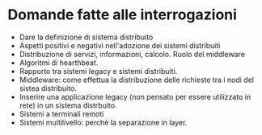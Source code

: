 # Domande fatte alle interrogazioni

* Dare la definizione di sistema distribuito
* Aspetti positivi e negativi nell'adozione dei sistemi distribuiti
* Distribuzione di servizi, informazioni, calcolo. Ruolo del middleware
* Algoritmi di hearthbeat.
* Rapporto tra sistemi legacy e sistemi distribuiti.
* Middleware: come effettua la distribuzione delle richieste tra i nodi del sistea distribuito.
* Inserire una applicazione legacy (non pensato per essere utilizzato in rete) in un sistema distrbuito.
* Sistemi a terminali remoti
* Sistemi multilivello: perchè la separazione in layer.
